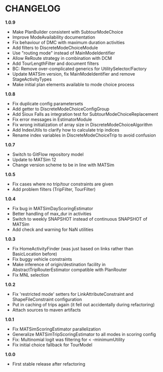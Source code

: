 # CHANGELOG

**1.0.9**

- Make PlanBuilder consistent with SubtourModeChoice
- Improve ModeAvailability documentation
- Fix behaviour of DMC with maximum duration activities
- Add filters to DiscreteModeChoiceModule
- Use "routing mode" instead of MainModeIdentifier
- Allow ReRoute strategy in combination with DCM
- Add TourLengthFilter and document filters
- BC: Remove over-complicated generics for UtilitySelector/Factory
- Update MATSim version, fix MainModeIdentifier and remove StageActivityTypes
- Make initial plan elements available to mode choice process

**1.0.8**

- Fix duplicate config parametersets
- Add getter to DiscreteModeChoiceConfigGroup
- Add Sioux Falls as integration test for SubtourModeChoiceReplacement
- Fix error messages in EstimatorModule
- Fix wrong initialization of array size in DiscreteModeChoiceAlgorithm
- Add IndexUtils to clarify how to calculate trip indices
- Rename index variables in DiscreteModeChoiceTrip to avoid confusion

**1.0.7**

- Switch to GitFlow repository model
- Update to MATSim 12
- Change version scheme to be in line with MATSim

**1.0.5**

- Fix cases where no trip/tour constraints are given
- Add problem filters (TripFilter, TourFilter)

**1.0.4**

- Fix bug in MATSimDayScoringEstimator
- Better handling of max_dur in activities
- Switch to weekly SNAPSHOT instead of continuous SNAPSHOT of MATSim
- Add check and warning for NaN utilities

**1.0.3**

- Fix HomeActivityFinder (was just based on links rather than BasicLocation before)
- Fix buggy vehicle constraints
- Make inference of origin/destination facility in AbstractTripRouterEstimator compatible with PlanRouter
- Fix MNL selection

**1.0.2**

- Fix 'restricted mode' setters for LinkAttributeConstraint and ShapeFileConstraint configuration
- Put in caching of trips again (it fell out accidentally during refactoring)
- Attach sources to maven artifacts

**1.0.1**

- Fix MATSimScoringEstimator parallelization
- Generalize MATSimTripScoringEstimator to all modes in scoring config
- Fix: Multinomial logit was filtering for < -minimumUtility
- Fix initial choice fallback for TourModel

**1.0.0**

- First stable release after refactoring
